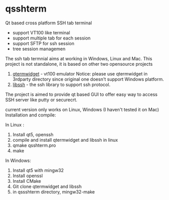 # qsshterm
Qt based cross platform SSH tab terminal

- support VT100 like terminal
- support multiple tab for each session
- support SFTP for ssh session
- tree session managemen

The ssh tab termnial aims at working in Windows, Linux and Mac. This project is not standalone, it is based on other two opensource projects
1. [qtermwidget](https://github.com/lxqt/qtermwidget) - vt100 emulator Notice: please use qtermwidget in 3rdparty directory since original one doesn't support Windows platform.
2. [libssh](https://www.libssh.org/) - the ssh library to support ssh protocol.

The project is aimed to provide qt based GUI to offer easy way to access SSH server like putty or securecrt.

current version only works on Linux, Windows (I haven't tested it on Mac)
Installation and compile:

In Linux :
1. Install qt5, openssh 
2. compile and install qtermwidget and libssh in linux
3. qmake qsshterm.pro
4. make

In Windows:
1. Install qt5 with mingw32
2. Install openssl
3. Install CMake
4. Git clone qtermwidget and libssh
5. in qssshterm directory, mingw32-make

